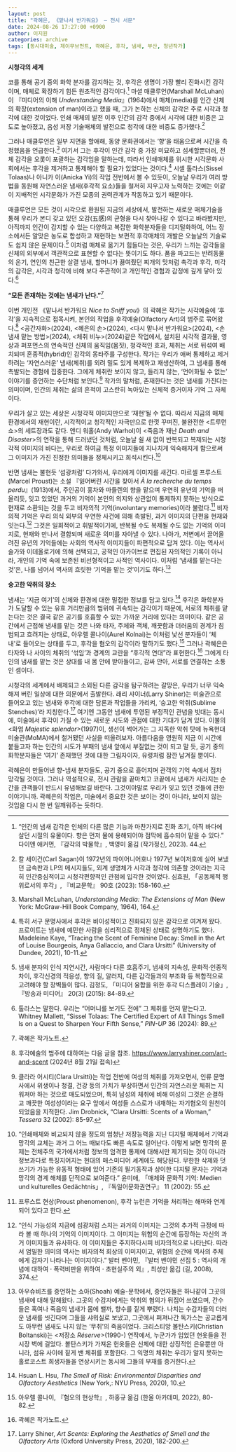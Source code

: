 ```yaml
---
layout: post
title: "곽혜은, 《맡나서 반가워요》 — 전시 서문"
date: 2024-08-26 17:27:00 +0900
author: 이지원
categories: archive
tags: [동시대미술, 제이무브먼트, 곽혜은, 후각, 냄새, 부산, 청년작가]
---
```


  
**시청각의 세계**

코를 통해 공기 중의 화학 분자를 감지하는 것, 후각은 생명이 가장 빨리 진화시킨 감각이며, 매체로 확장하기 힘든 원초적인 감각이다.[^1] 마셜 매클루언(Marshall McLuhan)이 『미디어의 이해 *Understanding Media*』(1964)에서 매체(media)를 인간 신체의 확장(extension of man)이라고 했을 때, 그가 논하는 신체의 감각은 주로 시각과 청각에 대한 것이었다. 인쇄 매체의 발전 이후 인간의 감각 중에서 시각에 대한 비중은 고도로 높아졌고, 음성 저장 기술매체의 발전으로 청각에 대한 비중도 증가했다.[^2]

그러나 매클루언은 일부 지면을 할애해, 동양 문화권에서는 ‘향’을 태움으로써 시간을 측정했음을 언급한다.[^3] 여기서 그는 후각이 인간 감각 중 가장 미묘하고 섬세할뿐더러, 전체 감각을 오롯이 포괄하는 감각임을 말하는데, 따라서 인쇄매체를 위시한 시각문화 사회에서는 후각을 제거하고 통제해야 할 필요가 있었다는 것이다.[^4] 시셀 톨라스(Sissel Tolaas)나 아니카 이(Anicka Yi)의 작업 전반에서 볼 수 있듯이, 오늘날 우리가 여러 방법을 동원해 자연스러운 냄새(후각적 요소)들을 철저히 지우고자 노력하는 것에는 이같이 지배적인 시각문화가 가진 모종의 권력관계가 작동하고 있기 때문이다.

매클루언은 모든 것이 시각으로 환원된 지금의 세상에서, 발전하는 새로운 매체기술을 통해 우리가 본디 갖고 있던 오감(五感)의 균형을 다시 찾아나갈 수 있다고 바라봤지만, 아직까지 인간이 감지할 수 있는 다양하고 복잡한 화학분자들을 디지털화하여, 어느 장소에서든 알맞은 농도로 합성하고 재현하는 보편적 후각매체의 개발은 오늘날의 기술로도 쉽지 않은 문제이다.[^5] 이처럼 매체로 옮기기 힘들다는 것은, 우리가 느끼는 감각들을 신체의 외부에서 객관적으로 표현할 수 없다는 뜻이기도 하다. 품을 파고드는 반려동물의 온기, 연인의 친근한 살결 냄새, 할머니가 끓여줬던 찌개의 맛처럼 촉각과 후각, 미각의 감각은, 시각과 청각에 비해 보다 주관적이고 개인적인 경험과 감정에 깊게 닿아 있다.[^6]


**“모든 존재하는 것에는 냄새가 난다.”**[^7]

이번 개인전 《맡나서 반가워요 *Nice to Sniff you*》의 곽혜은 작가는 시각예술에 ‘후각’을 지속적으로 접목시켜, 본인의 작업을 후각예술(Olfactory Art)의 범주로 묶어왔다.[^8] <공간자화>(2024), <혜은의 손>(2024), <다시 맡나서 반가워요>(2024), <손 냄새 맡는 방법>(2024), <체취 비누>(2024)같은 작업에서, 설치된 시각적 결과물, 영상과 퍼포먼스의 연속적인 신체의 움직임(몸짓), 청각적인 효과, 체취는 서로 뒤섞여 배치되며 혼종적(hybrid)인 감각의 몽타주를 구성한다. 작가는 우리가 애써 통제하고 제거하려는 ‘자연스러운’ 냄새(체취)를 외려 밀도 있게 복제하고 재생산하여, 그 냄새를 통해 촉발되는 경험에 집중한다. 그에게 체취란 보이지 않고, 들리지 않는, ‘언어화될 수 없는’ 이야기를 증언하는 수단처럼 보인다.[^9] 작가의 말처럼, 존재한다는 것은 냄새를 가진다는 의미이며, 인간의 체취는 삶의 흔적이 고스란히 녹아있는 신체적 증거이자 기억 그 자체이다.

우리가 살고 있는 세상은 시청각적 이미지만으로 ‘재현’될 수 없다. 따라서 지금의 매체 환경에서의 재현이란, 시각적이고 청각적인 자극만으로 한껏 꾸며진, 불완전한 <트루먼쇼>의 세트장과도 같다. 앤디 워홀(Andy Warhol)이 <죽음과 재난 *Death and Disaster*>의 연작을 통해 드러냈던 것처럼, 오늘날 쉴 새 없이 반복되고 복제되는 시청각적 이미지의 바다는, 우리로 하여금 특정 이미지들에 지나치게 익숙해지게 함으로써 그 이미지가 가진 진정한 의미들을 정체시키고 희석시킨다.[^10]

반면 냄새는 불현듯 ‘섬광처럼’ 다가와서, 우리에게 이미지를 새긴다. 마르셀 프루스트(Marcel Proust)는 소설 『잃어버린 시간을 찾아서 *À la recherche du temps perdu*』(1913)에서, 주인공이 홍차와 마들렌의 향을 맡으며 우연히 유년의 기억을 떠올리듯, 잊고 있었던 과거의 기억이 본인의 의지와 상관없이 통제하지 못하는 방식으로 현재로 소환되는 것을 두고 비자의적 기억(involuntary memories)이라 불렀다.[^11] 비자의적 기억은 우리 의식 외부의 우연한 사건에 의해 촉발된, 과거 이미지의 단편을 현재와 잇는다.[^12] 그것은 일회적이고 휘발적이기에, 반복될 수도 복제될 수도 없는 기억의 이미지로, 현재와 만나서 결합되며 새로운 의미를 자아낼 수 있다. 나아가, 저변에서 끌어올려진 유년의 기억들에는 사회의 역사적 이미지들이 파편적으로 담겨 있다. 이는 역사서술가와 이데올로기에 의해 선택되고, 공적인 아카이브로 편집된 자의적인 기록이 아니라, 개인의 기억 속에 보존된 비선형적이고 사적인 역사이다. 이처럼 ‘냄새를 맡는다는 것’은, 나를 넘어서 역사의 흐릿한 ‘기억을 맡는 것’이기도 하다.[^13]
  

**숭고한 악취의 장소**

냄새는 ‘지금 여기’의 신체와 환경에 대한 밀접한 정보를 담고 있다.[^14] 후각은 화학분자가 도달할 수 있는 유효 거리만큼의 범위에 귀속되는 감각이기 때문에, 서로의 체취를 맡는다는 것은 결국 같은 공기를 호흡할 수 있는 가까운 거리에 있다는 의미이다. 같은 공간에서 근접해 냄새를 맡는 것은 나와 타자, 주체와 객체, 깨끗함과 더러움의 경계가 침범되고 흐려지는 상태로, 아우렐 콜나이(Aurel Kolnai)는 이처럼 낯선 분자들이 ‘체내'로 들어오는 상태를 두고, 후각을 혐오의 감각이라 말하기도 했다.[^15] 그러나 곽혜은은 타자와 나 사이의 체취의 ‘섞임’과 경계의 교란을 “후각적 연대”라 표현한다.[^16] 그에게 타인의 냄새를 맡는 것은 상대를 내 몸 안에 받아들이고, 감싸 안아, 서로를 연결하는 소통인 셈이다.

시청각의 세계에서 배제되고 소외된 다른 감각을 탐구하려는 갈망은, 우리가 너무 익숙해져 버린 일상에 대한 의문에서 출발한다. 래리 샤이너(Larry Shiner)는 미술관으로 들어오고 있는 냄새와 후각에 대한 담론과 작업들을 가리켜, ‘숭고한 악취(Sublime Stenches)’라 지칭한다.[^17] 여기엔 그동안 냄새에 투영된 부정적인 관념을 빗대는 동시에, 미술에서 후각이 가질 수 있는 새로운 시도와 관점에 대한 기대가 담겨 있다. 이불의 <화엄 *Majestic splendor*>(1997)이, 생선이 썩어가는 그 지독한 악취 탓에 뉴욕현대미술관(MoMA)에서 철거됐던 사실을 떠올려보자. 아름다움을 영원히 지금 이 시간에 붙들고자 하는 인간의 시도가 부패의 냄새 앞에서 부질없는 것이 되고 말 듯, 공기 중의 화학분자들은 ‘여기’ 존재했던 것에 대한 그림자이자, 유령처럼 잠깐 남겨질 뿐이다.

곽혜은이 만들어낸 향-냄새 분자들도, 공기 중으로 흩어지며 관객의 기억 속에서 점차 망각될 것이다. 그러나 역설적으로, 전시 관람을 끝마치고 코끝에서 냄새가 사라지는 순간을 관객들이 반드시 유념해보길 바란다. 그것이야말로 우리가 잊고 있던 것들에 관한 이야기니까. 곽혜은의 작업은, 미술에서 중요한 것은 보이는 것이 아니라, 보이지 않는 것임을 다시 한 번 일깨워주는 듯하다.

[^1]: “인간의 냄새 감각은 인체의 다른 많은 기능과 마찬가지로 진화 초기, 아직 바다에 살던 시절의 유물이다. 향은 먼저 물에 용해되어야 점막에 흡수되어 맡을 수 있다.” 다이앤 애커먼, 『감각의 박물학』, 백영미 옮김 (작가정신, 2023). 44.

[^2]: 칼 세이건(Carl Sagan)이 1972년의 파이어니어호나 1977년 보이저호에 실어 보냈던 금속판과 LP의 메시지들도, 외계 생명체가 시각과 청각에 의존할 것이라는 지극히 인간중심적이고 시청각편향적인 관점에 입각한 것이었다. 심효원, 「공동체적 행위로서의 후각」, 『비교문학』 90호 (2023): 158-160.

[^3]: Marshall McLuhan, *Understanding Media: The Extensions of Man* (New York: McGraw-Hill Book Company, 1964), 164.

[^4]: 특히 서구 문명사에서 후각은 비이성적이고 진화되지 않은 감각으로 여겨져 왔다. 프로이트는 냄새에 예민한 사람을 심리적으로 정체된 상태로 설명하기도 했다. Madeleine Kaye, “Tracing the Scent of Feminine Decay: Smell in the Art of Louise Bourgeois, Anya Gallaccio, and Clara Ursitti” (University of Dundee, 2021), 10-11.

[^5]: 냄새 분자의 인식 지연시간, 사람마다 다른 호흡주기, 냄새의 지속성, 문화적·인종적 차이, 후각신경의 적응성, 향의 질, 알러지, 다른 감각들과의 부조화 등 복합적으로 고려해야 할 장벽들이 많다. 김정도, 「미디어 융합을 위한 후각 디스플레이 기술」, 『방송과 미디어』 20(3) (2015): 84-89.

[^6]: 톨라스는 말한다. 우리는 “어머니를 보기도 전에” 그 체취를 먼저 맡는다고. Whitney Mallett, “Sissel Tolaas: The Certified Expert of All Things Smell Is on a Quest to Sharpen Your Fifth Sense,” *PIN-UP* 36 (2024): 89.

[^7]: 곽혜은 작가노트.

[^8]: 후각예술의 범주에 대하여는 다음 글을 참조. https://www.larryshiner.com/art-and-scent (2024년 8월 21일 접속)

[^9]: 클라라 어시티(Clara Ursitti)는 작업 전반에 여성의 체취를 가져오면서, 인류 문명사에서 위생이나 청결, 건강 등의 가치가 부상하면서 인간의 자연스러운 체취는 지워져야 하는 것으로 매도되었으며, 특히 남성의 체취에 비해 여성의 그것은 순결하고 깨끗한 여성성이라는 요구 앞에서 여성들 스스로가 내재하는 자기혐오의 원천이 되었음을 지적한다. Jim Drobnick, “Clara Ursitti: Scents of a Woman,” _Tessera_ 32 (2002): 85-97.

[^10]: “인쇄매체와 비교되지 않을 정도의 엄청난 저장능력을 지닌 디지털 매체에서 기억과 망각의 교체는 과거 그 어느 때보다도 빠른 속도로 일어난다. 이렇게 보면 망각의 문제는 전체주의 국가에서처럼 정보의 엄격한 통제에 대해서만 제기되는 것이 아니라 정보과다로 특징지어지는 현대의 매스미디어 셰계에도 해당된다. 무한한 삭제와 덧쓰기가 가능한 유동적 형태에 있어 기존의 필기동작과 상이한 디지털 문자는 기억과 망각의 경계 해체를 단적으로 보여준다.” 윤미애, 「매체와 문화적 기억: Medien und kulturelles Gedächtnis」, 『독일어문화권연구』 11 (2002): 55.

[^11]: 프루스트 현상(Proust phenomenon), 후각 뉴런은 기억을 처리하는 해마와 연계되어 있다고 한다.

[^12]: “인식 가능성의 지금에 섬광처럼 스치는 과거의 이미지는 그것의 추가적 규정에 따라 볼 때 하나의 기억의 이미지이다. 그 이미지는 위험의 순간에 등장하는 자신의 과거 이미지들과 유사하다. 이 이미지들은 주지하다시피 비자의적으로 나타난다. 따라서 엄밀한 의미의 역사는 비자의적 회상의 이미지이고, 위험의 순간에 역사의 주체에게 갑자기 나타나는 이미지이다.” 발터 벤야민, 『발터 벤야민 선집 5 : 역사의 개념에 대하여 · 폭력비판을 위하여 · 초현실주의 외』, 최성만 옮김 (길, 2008), 374.

[^13]: 아우슈비츠를 증언하는 쇼아(Shoah) 예술-문학에서, 증언자들은 하나같이 그곳의 냄새에 대해 말해왔다. 그곳의 수감자에게는 악취의 혐의가 뒤집어 쓰였으며, 간수들은 혹여나 죽음의 냄새가 몸에 밸까, 향수를 짙게 뿌렸다. 나치는 수감자들의 더러운 냄새를 씻긴다며 그들을 샤워실로 보냈고, 그곳에서 퍼져나간 독가스는 공교롭게도 아무런 냄새도 나지 않는 ‘무취’의 죽음이었다. 크리스티앙 볼탄스키(Christian Boltanski)는 <저장소 *Réserve*>(1990-) 연작에서, 누군가가 입었던 헌옷들을 전시장 벽에 걸었다. 볼탄스키가 가져온 헌옷들은 신체에 대한 상징적인 은유뿐만 아니라, 섬유 사이에 짙게 밴 체취를 포함한다. 그 익명의 체취는 우리가 알지 못하는 홀로코스트 희생자들을 연상시키는 동시에 그들의 부재를 증거한다.

[^14]: Hsuan L. Hsu, *The Smell of Risk: Environmental Disparities and Olfactory Aesthetics* (New York,: NYU Press, 2020), 10.

[^15]: 아우렐 콜나이, 『혐오의 현상학』, 하홍규 옮김 (한울 아카데미, 2022), 80-82.

[^16]: 곽혜은 작가노트.

[^17]: Larry Shiner, *Art Scents: Exploring the Aesthetics of Smell and the Olfactory Arts* (Oxford University Press, 2020), 182-200.
